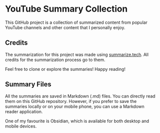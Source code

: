 # YouTube Summary Collection

This GitHub project is a collection of summarized content from popular YouTube channels and other content that I personally enjoy.

## Credits

The summarization for this project was made using [summarize.tech](https://www.summarize.tech/). All credits for the summarization process go to them.

Feel free to clone or explore the summaries! Happy reading!

## Summary Files

All the summaries are saved in Markdown (.md) files. You can directly read them on this GitHub repository. However, if you prefer to save the summaries locally or on your mobile phone, you can use a Markdown reader application.

One of my favourite is Obsidian, which is available for both desktop and mobile devices. 
